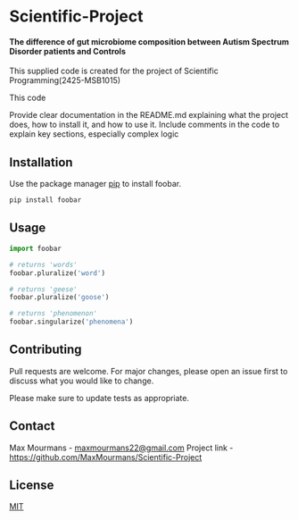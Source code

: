 # Scientific-Project
#### The difference of gut microbiome composition between Autism Spectrum Disorder patients and Controls
This supplied code is created for the project of Scientific Programming(2425-MSB1015)

This code 



Provide clear documentation in the README.md explaining what the
project does, how to install it, and how to use it. Include comments in the
code to explain key sections, especially complex logic

## Installation

Use the package manager [pip](https://pip.pypa.io/en/stable/) to install foobar.

```bash
pip install foobar
```

## Usage

```python
import foobar

# returns 'words'
foobar.pluralize('word')

# returns 'geese'
foobar.pluralize('goose')

# returns 'phenomenon'
foobar.singularize('phenomena')
```

## Contributing

Pull requests are welcome. For major changes, please open an issue first
to discuss what you would like to change.

Please make sure to update tests as appropriate.

## Contact

Max Mourmans - maxmourmans22@gmail.com
Project link - https://github.com/MaxMourmans/Scientific-Project 

## License

[MIT](https://choosealicense.com/licenses/mit/)
